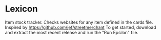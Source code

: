 # Lexicon
Item stock tracker. Checks websites for any item defined in the cards file.
Inspired by https://github.com/jef/streetmerchant
To get started, download and extract the most recent release and run the "Run Epsilon" file.
